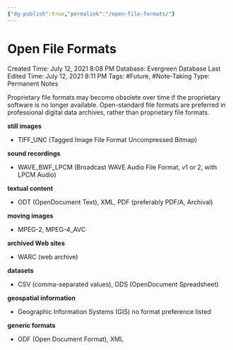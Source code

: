 ```yaml
---
{"dg-publish":true,"permalink":"/open-file-formats/"}
---
```


# Open File Formats

Created Time: July 12, 2021 8:08 PM
Database: Evergreen Database
Last Edited Time: July 12, 2021 8:11 PM
Tags: #Future, #Note-Taking
Type: Permanent Notes

Proprietary file formats may become obsolete over time if the proprietary software is no longer available. Open-standard file formats are preferred in professional digital data archives, rather than proprietary file formats.

**still images**

- TIFF_UNC (Tagged Image File Format Uncompressed Bitmap)

**sound recordings**

- WAVE_BWF_LPCM (Broadcast WAVE Audio File Format, v1 or 2, with LPCM Audio)

**textual content**

- ODT (OpenDocument Text), XML, PDF (preferably PDF/A, Archival)

**moving images**

- MPEG-2, MPEG-4_AVC

**archived Web sites**

- WARC (web archive)

**datasets**

- CSV (comma-separated values), ODS (OpenDocument Spreadsheet)

**geospatial information**

- Geographic Information Systems (GIS) no format preference listed

**generic formats**

- ODF (Open Document Format), XML